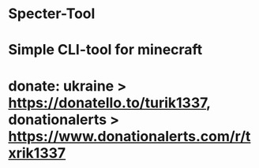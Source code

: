 # Specter-Tool
# Simple CLI-tool for minecraft
# donate: ukraine > https://donatello.to/turik1337, donationalerts > https://www.donationalerts.com/r/txrik1337
